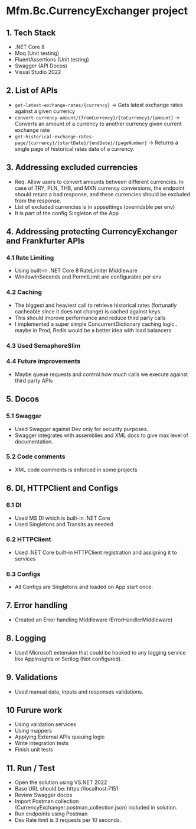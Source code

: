 # Mfm.Bc.CurrencyExchanger project

## 1. Tech Stack
- .NET Core 8
- Moq (Unit testing)
- FluentAssertions (Unit testing)
- Swagger (API Docos)
- Visual Studio 2022

## 2. List of APIs
- `get-latest-exchange-rates/{currency}` -> Gets latest exchange rates against a given currency
- `convert-currency-amount/{fromCurrency}/{toCurrency}/{amount}` -> Converts an amount of a currency to another currency given current exchange rate
- `get-historical-exchange-rates-page/{currency}/{startDate}/{endDate}/{pageNumber}` -> Returns a single page of historical rates data of a currency.

## 3. Addressing excluded currencies
- Req: Allow users to convert amounts between different currencies. In case of TRY, PLN, THB, and MXN currency conversions, the endpoint should return a bad response, and these currencies should be excluded from the response.
- List of excluded currencies is in appsettings (overridable per env)
- It is part of the config Singleton of the App 

## 4. Addressing protecting CurrencyExchanger and Frankfurter APIs
### 4.1 Rate Limiting
- Using built-in .NET Core 8 RateLimiter Middleware
- WindowInSeconds and PermitLimit are configurable per env
### 4.2 Caching
- The biggest and heaviest call to retrieve historical rates (fortunatly cacheable since it does not change) is cached against keys.
- This should improve performance and reduce third party calls
- I implemented a super simple ConcurrentDictionary caching logic.. maybe in Prod, Redis would be a better idea with load balancers
### 4.3 Used SemaphoreSlim
### 4.4 Future improvements
- Maybe queue requests and control how much calls we execute against third party APIs

## 5. Docos
### 5.1 Swaggar
- Used Swagger against Dev only for security purposes.
- Swagger integrates with assemblies and XML docs to give max level of documentation.
### 5.2 Code comments
- XML code comments is enforced in some projects

## 6. DI, HTTPClient and Configs
### 6.1 DI
- Used MS DI which is built-in .NET Core
- Used Singletons and Transits as needed
### 6.2 HTTPClient
- Used .NET Core built-in HTTPClient registration and assigning it to services
### 6.3 Configs
- All Configs are Singletons and loaded on App start once.

## 7. Error handling
- Created an Error handling Middleware (ErrorHandlerMiddleware)

## 8. Logging
- Used Microsoft extension that could be hooked to any logging service like AppInsights or Serilog (Not configured).

## 9. Validations
- Used manual data, inputs and responses validations.

## 10 Furure work
- Using validation services
- Using mappers
- Applying External APIs queuing logic
- Write integration tests
- Finish unit tests

## 11. Run / Test
- Open the solution using VS.NET 2022
- Base URL should be: https://localhost:7151
- Review Swagger docos
- Import Postman collection (CurrencyExchanger.postman_collection.json) included in solution.
- Run endpoints using Postman
- Dev Rate limit is 3 requests per 10 seconds.
